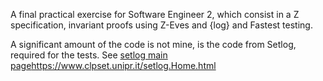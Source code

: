 A final practical exercise for Software Engineer 2, which consist in a Z specification, invariant proofs using Z-Eves and {log} and Fastest testing. 

A significant amount of the code is not mine, is the code from Setlog, required for the tests. 
See [setlog main page](https://www.clpset.unipr.it/setlog.Home.html)https://www.clpset.unipr.it/setlog.Home.html
